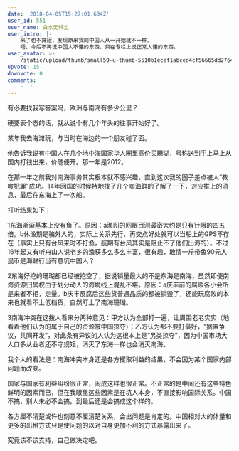 ```yaml
---
date: '2018-04-05T15:27:01.634Z'
user_id: 551
user_name: 白水无纤尘
user_intro: |-
    来了也不算短，发现原来我同中国人从一开始就不一样。
    唔，今后不再说中国人不懂的东西，只在专栏上说正常人懂的东西。
user_avatar: >-
    /static/upload/thumb/small50-u-thumb-5510b1ecef1abced4cf56665dd276431cda38d3799a.png
upvote: 15
downvote: 0
comments:
    - ''
---
```


有必要找我写答案吗，欧洲与南海有多少公里？

硬要表个态的话，就从说个有几个年头的往事开始好了。

某年我去海滩玩，与当时在海边的一个朋友碰了面。

他告诉我说有中国人在几个地中海国家华人圈里高价买珊瑚，号称送到手上马上从国内打钱出来，价随便开。那一年是2012。

在那一年之前我对南海事务其实根本就不感兴趣，直到这次我的圈子差点被人“教唆犯罪”成功。14年回国的时候特地找了几个卖海鲜的了解了一下，对应推上的消息，最后在东海上了一次船。

打听结果如下：

1东海渐渐基本上没有鱼了。原因：a渔网的网眼目测最密大约是只有针眼的四五倍。b休渔期是骗外人的，实际上关系先行、再交点好处就可以当船上的GPS不存在（事实上只有台风来时不打渔，航期有台风其实是阻止不了他们出海的）。不过16年起又有听舟山人说老乡的渔获多么多么丰富，很有趣，敢情一斤带鱼90元人民币是海鲜行当有意坑中国人？

2东海好挖的珊瑚都已经被挖空了，据说销量最大的不是东海是南海，虽然即便南海资源归属权由于划分动人的海境线上混乱不堪。原因：a庆丰前的腐败各小会所是来者不拒，走量。b庆丰反腐后这些货普通品质的都被销毁了，还能玩腐败的本来也就看不上低档货，自然盯上了南海珊瑚。

3南海冲突在这拨人看来分两种意见：甲方认为全部打一遍，让周围老老实实（地看着他们认为的属于自己的资源被中国掠夺）；乙方认为都不要打最好，“搁置争议，共同开发”，对此条有异议的人认为这根本上是“另类掠夺”，因为中国市场大人口多从业者还不守规矩，消灭了东海一样也会消灭南海。

我个人的看法是：南海冲突本身还是各方攫取利益的结果，不会因为某个国家内部问题而改变。

国家与国家有利益纠纷很正常，闹成这样也很正常。不正常的是中间还有这些特色鲜明的因素而已，但在我眼里这些因素是在坑人本身，不直接影响国际关系。中国不搞，别人未必不会搞。到最后还是会搞成这个样的。

各方厘不清楚或许也刻意不厘清楚关系，会出问题是肯定的。中国相对大的体量和更多的出格方式只是使问题的以对自身更加不利的方式暴露出来了。

究竟该不该支持，自己做决定吧。
